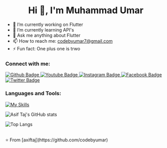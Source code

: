  <h1 align="center">Hi 👋, I'm Muhammad Umar </h1>

- 🔭 I’m currently working on Flutter
- 🌱 I’m currently learning API's
- 💬 Ask me anything about Flutter 
- 📫 How to reach me: codebyumar7@gmail.com
- ⚡ Fun fact: One plus one is trwo

### Connect with me:
<div id="badges">
  <a href="https://github.com/codebyumar">
    <img src="https://img.shields.io/badge/Github-white?style=for-the-badge&logo=Github&logoColor=black" alt="Github Badge"/>
  </a>
  <a href="https://www.youtube.com/channel/UCzvRaprYPhvAplMK36Gu0kw">
    <img src="https://img.shields.io/badge/YouTube-red?style=for-the-badge&logo=youtube&logoColor=white" alt="Youtube Badge"/>
  </a>
   <a href="https://www.instagram.com/codebyumar_">
    <img src="https://img.shields.io/badge/Instagram-purple?style=for-the-badge&logo=instagram&logoColor=white" alt="Instagram Badge"/>
  </a>
   <a href="https://fb.com/aaxiftaj">
    <img src="https://img.shields.io/badge/Facebook-blue?style=for-the-badge&logo=facebook&logoColor=white" alt="Facebook Badge"/>
  </a>
   <a href="https://twitter.com/axiftaj">
    <img src="https://img.shields.io/badge/Twitter-blue?style=for-the-badge&logo=twitter&logoColor=white" alt="Twitter Badge"/>
  </a>
</div>

### Languages and Tools:
[![My Skills](https://skillicons.dev/icons?i=flutter,dart,github,git&perline=5)](https://skillicons.dev)

![Asif Taj's GitHub stats](https://github-readme-stats.vercel.app/api?username=codebyumar&show_icons=true&theme=dark)

![Top Langs](https://github-readme-stats.vercel.app/api/top-langs/?username=codebyumar&theme=dark)


<br>
⭐️ From [axiftaj](https://github.com/codebyumar)
